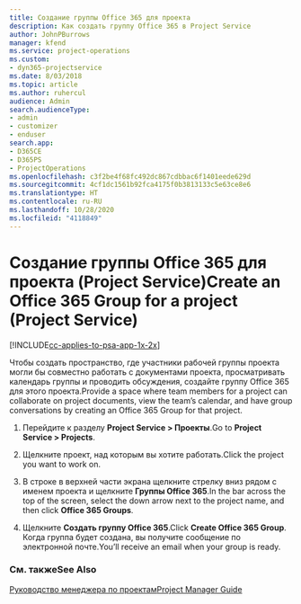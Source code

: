 ```yaml
---
title: Создание группы Office 365 для проекта
description: Как создать группу Office 365 в Project Service
author: JohnPBurrows
manager: kfend
ms.service: project-operations
ms.custom:
- dyn365-projectservice
ms.date: 8/03/2018
ms.topic: article
ms.author: ruhercul
audience: Admin
search.audienceType:
- admin
- customizer
- enduser
search.app:
- D365CE
- D365PS
- ProjectOperations
ms.openlocfilehash: c3f2be4f68fc492dc867cdbbac6f1401eede629d
ms.sourcegitcommit: 4cf1dc1561b92fca4175f0b3813133c5e63ce8e6
ms.translationtype: HT
ms.contentlocale: ru-RU
ms.lasthandoff: 10/28/2020
ms.locfileid: "4118849"
---
```

# <a name="create-an-office-365-group-for-a-project-project-service"></a><span data-ttu-id="a5cf2-103">Создание группы Office 365 для проекта (Project Service)</span><span class="sxs-lookup"><span data-stu-id="a5cf2-103">Create an Office 365 Group for a project (Project Service)</span></span>

[!INCLUDE[cc-applies-to-psa-app-1x-2x](../includes/cc-applies-to-psa-app-1x-2x.md)]

<span data-ttu-id="a5cf2-104">Чтобы создать пространство, где участники рабочей группы проекта могли бы совместно работать с документами проекта, просматривать календарь группы и проводить обсуждения, создайте группу Office 365 для этого проекта.</span><span class="sxs-lookup"><span data-stu-id="a5cf2-104">Provide a space where team members for a project can collaborate on project documents, view the team’s calendar, and have group conversations by creating an Office 365 Group for that project.</span></span>  
  
1.  <span data-ttu-id="a5cf2-105">Перейдите к разделу **Project Service > Проекты**.</span><span class="sxs-lookup"><span data-stu-id="a5cf2-105">Go to **Project Service > Projects**.</span></span>  
  
2.  <span data-ttu-id="a5cf2-106">Щелкните проект, над которым вы хотите работать.</span><span class="sxs-lookup"><span data-stu-id="a5cf2-106">Click the project you want to work on.</span></span>  
  
3.  <span data-ttu-id="a5cf2-107">В строке в верхней части экрана щелкните стрелку вниз рядом с именем проекта и щелкните **Группы Office 365**.</span><span class="sxs-lookup"><span data-stu-id="a5cf2-107">In the bar across the top of the screen, select the down arrow next to the project name, and then click **Office 365 Groups**.</span></span>  
  
4.  <span data-ttu-id="a5cf2-108">Щелкните **Создать группу Office 365**.</span><span class="sxs-lookup"><span data-stu-id="a5cf2-108">Click **Create Office 365 Group**.</span></span> <span data-ttu-id="a5cf2-109">Когда группа будет создана, вы получите сообщение по электронной почте.</span><span class="sxs-lookup"><span data-stu-id="a5cf2-109">You’ll receive an email when your group is ready.</span></span>  
  
### <a name="see-also"></a><span data-ttu-id="a5cf2-110">См. также</span><span class="sxs-lookup"><span data-stu-id="a5cf2-110">See Also</span></span>  
 [<span data-ttu-id="a5cf2-111">Руководство менеджера по проектам</span><span class="sxs-lookup"><span data-stu-id="a5cf2-111">Project Manager Guide</span></span>](../psa/project-manager-guide.md)
